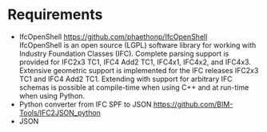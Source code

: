 # Requirements
* IfcOpenShell https://github.com/phaethonp/IfcOpenShell<br>
IfcOpenShell is an open source (LGPL) software library for working with Industry Foundation Classes (IFC). Complete parsing support is provided for IFC2x3 TC1, IFC4 Add2 TC1, IFC4x1, IFC4x2, and IFC4x3. Extensive geometric support is implemented for the IFC releases IFC2x3 TC1 and IFC4 Add2 TC1. Extending with support for arbitrary IFC schemas is possible at compile-time when using C++ and at run-time when using Python.<be><br>
* Python converter from IFC SPF to JSON https://github.com/BIM-Tools/IFC2JSON_python
* JSON

